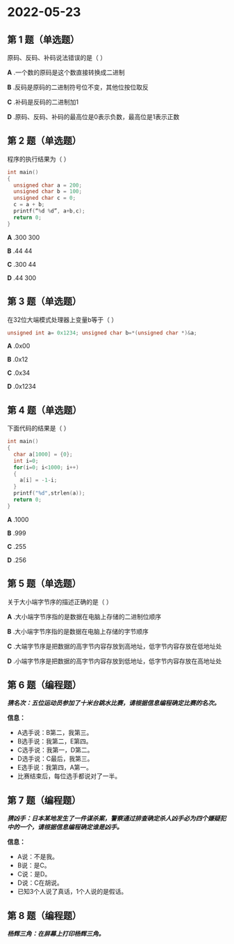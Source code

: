 # 2022-05-23

## 第 1 题（单选题）

原码、反码、补码说法错误的是（ ）

**A** .一个数的原码是这个数直接转换成二进制

**B** .反码是原码的二进制符号位不变，其他位按位取反

**C** .补码是反码的二进制加1

**D** .原码、反码、补码的最高位是0表示负数，最高位是1表示正数

## 第 2 题（单选题）

程序的执行结果为（ ）

```c
int main()
{
  unsigned char a = 200;
  unsigned char b = 100;
  unsigned char c = 0;
  c = a + b;
  printf(“%d %d”, a+b,c);
  return 0;
}
```

**A** .300 300

**B** .44 44

**C** .300 44

**D** .44 300

## 第 3 题（单选题）

在32位大端模式处理器上变量b等于（ ）

```c
unsigned int a= 0x1234; unsigned char b=*(unsigned char *)&a;
```

**A** .0x00

**B** .0x12

**C** .0x34

**D** .0x1234

## 第 4 题（单选题）

下面代码的结果是（ ）

```c
int main()
{
  char a[1000] = {0};
  int i=0;
  for(i=0; i<1000; i++)
  {
    a[i] = -1-i;
  }
  printf("%d",strlen(a));
  return 0;
}
```

**A** .1000

**B** .999

**C** .255

**D** .256

## 第 5 题（单选题）

关于大小端字节序的描述正确的是（ ）

**A** .大小端字节序指的是数据在电脑上存储的二进制位顺序

**B** .大小端字节序指的是数据在电脑上存储的字节顺序

**C** .大端字节序是把数据的高字节内容存放到高地址，低字节内容存放在低地址处

**D** .小端字节序是把数据的高字节内容存放到低地址，低字节内容存放在高地址处

## 第 6 题（编程题）

***猜名次：五位运动员参加了十米台跳水比赛，请根据信息编程确定比赛的名次。***

**信息：**

- A选手说：B第二，我第三。
- B选手说：我第二，E第四。
- C选手说：我第一，D第二。
- D选手说：C最后，我第三。
- E选手说：我第四，A第一。
- 比赛结束后，每位选手都说对了一半。

## 第 7 题（编程题）

***猜凶手：日本某地发生了一件谋杀案，警察通过排查确定杀人凶手必为四个嫌疑犯中的一个，请根据信息编程确定谁是凶手。***

**信息：**

- A说：不是我。
- B说：是C。
- C说：是D。
- D说：C在胡说。
- 已知3个人说了真话，1个人说的是假话。


## 第 8 题（编程题）

***杨辉三角：在屏幕上打印杨辉三角。***

